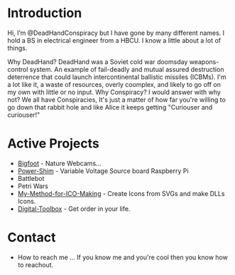 <!---
DeadHandConspiracy/DeadHandConspiracy is currently under construction
--->

# Introduction
Hi, I’m @DeadHandConspiracy but I have gone by many different names.  I hold a BS in electrical engineer from a HBCU.  I know a little about a lot of things.

Why DeadHand?  DeadHand was a Soviet cold war doomsday weapons-control system. An example of fail-deadly and mutual assured destruction deterrence that could launch intercontinental ballistic missiles (ICBMs).  I'm a lot like it, a waste of resources, overly coomplex, and likely to go off on my own with little or no input. Why Conspiracy?  I would answer with why not? We all have Conspiracies, It's just a matter of how far you're willing to go down that rabbit hole and like Alice it keeps getting "Curiouser and curiouser!"

# Active Projects
- [Bigfoot](https://github.com/DeadHandConspiracy/Bigfoot) - Nature Webcams...
- [Power-Shim](https://github.com/DeadHandConspiracy/Power-Shim/blob/main/README.md) - Variable Voltage Source board Raspberry Pi 
- Battlebot
- Petri Wars
- [My-Method-for-ICO-Making](https://github.com/DeadHandConspiracy/My-Method-for-ICO-Making/blob/main/README.md) - Create Icons from SVGs and make DLLs Icons.
- [Digital-Toolbox](https://github.com/DeadHandConspiracy/Digital-Toolbox/blob/main/README.md) - Get order in your life.

# Contact
- How to reach me ... If you know me and you're cool then you know how to reachout.


